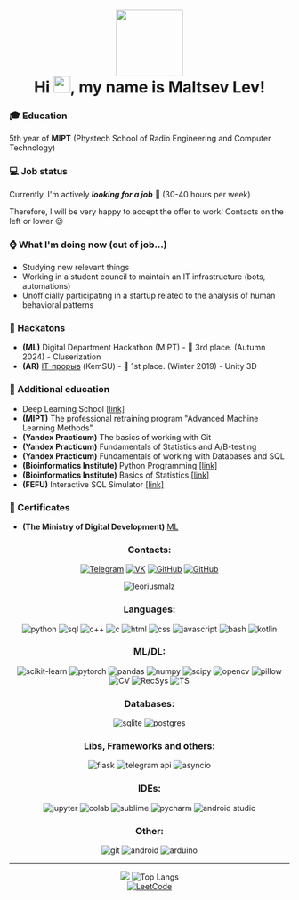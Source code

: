 <h1 align="center"><img src="https://media.giphy.com/media/v1.Y2lkPTc5MGI3NjExbXdtdXk1emx2bHdhOGlyd3YxaW1udDY5cWpsbzNrZG4xaWhhcmZ1eiZlcD12MV9zdGlja2Vyc19zZWFyY2gmY3Q9cw/xUA7aW0NsZaWrxkEIE/giphy.gif" width="120px"/><br>
Hi <img src="https://media.giphy.com/media/hvRJCLFzcasrR4ia7z/giphy.gif" width="30px"/>, my name is Maltsev Lev!</h1>

<h3>🎓 Education</h3>
<p align="left">5th year of <b>MIPT</b> (Phystech School of Radio Engineering and Computer Technology)</p>

<h3>💻 Job status</h3>
<p align="left">Currently, I'm actively <b><i>looking for a job</i></b> 🔎 (30-40 hours per week)</p>
<p align="left">Therefore, I will be very happy to accept the offer to work! Contacts on the left or lower 😉</p>

<h3>⌚ What I'm doing now (out of job...)</h3>
<ul>
  <li>Studying new relevant things</li>
  <li>Working in a student council to maintain an IT infrastructure (bots, automations)</li>
  <li>Unofficially participating in a startup related to the analysis of human behavioral patterns</li>
</ul>

<h3>🏅 Hackatons</h3>
<ul>
  <li><b>(ML)</b> Digital Department Hackathon (MIPT) - 🥉 3rd place. (Autumn 2024) - Cluserization</li>
  <li><b>(AR)</b> <a href="https://vk.com/wall-126671983_1009">IT-прорыв</a> (KemSU) - 🥇 1st place. (Winter 2019) - Unity 3D</li>
</ul>

<h3>🧠 Additional education</h3>
<ul>
  <li>Deep Learning School <a href="https://github.com/LeoriusMalz/LeoriusMalz/tree/main/courses/dls.pdf">[link]</a></li>
  <li><b>(MIPT)</b> The professional retraining program "Advanced Machine Learning Methods"</li>
  <li><b>(Yandex Practicum)</b> The basics of working with Git</li>
  <li><b>(Yandex Practicum)</b> Fundamentals of Statistics and A/B-testing</li>
  <li><b>(Yandex Practicum)</b> Fundamentals of working with Databases and SQL</li>
  <li><b>(Bioinformatics Institute)</b> Python Programming <a href="https://github.com/LeoriusMalz/LeoriusMalz/tree/main/courses/bioinf-python.pdf">[link]</a></li>
  <li><b>(Bioinformatics Institute)</b> Basics of Statistics <a href="https://github.com/LeoriusMalz/LeoriusMalz/tree/main/courses/bioinf-statistics.pdf">[link]</a></li>
  <li><b>(FEFU)</b> Interactive SQL Simulator <a href="https://github.com/LeoriusMalz/LeoriusMalz/tree/main/courses/fefu-sql.pdf">[link]</a></li>
</ul>

<h3>📜 Certificates</h3>
<ul>
  <li><b>(The Ministry of Digital Development)</b> <a href="https://github.com/LeoriusMalz/LeoriusMalz/tree/main/certificates/ml-mincyifra.pdf">ML</a></li>
</ul>


<h3 align="center">Contacts:</h3>
<div align="center">
  <a href="http://t.me/leoriusmalz"><img src="https://img.shields.io/badge/Telegram-blue?logo=telegram&logoColor=white&style=for-the-badge" alt="Telegram"></a>
  <a href="http://vk.com/leoriusmalz"><img src="https://img.shields.io/badge/VK-003f5c?logo=vk&logoColor=white&style=for-the-badge" alt="VK"></a>
  <a href="https://github.com/LeoriusMalz"><img src="https://img.shields.io/badge/GitHub-100809?logo=github&logoColor=white&style=for-the-badge" alt="GitHub"></a>
  <a href="mailto:leorius.malz@gmail.com"><img src="https://img.shields.io/badge/gmail-red?logo=gmail&logoColor=white&style=for-the-badge" alt="GitHub"></a>
  <p align="center"> <img src="https://komarev.com/ghpvc/?username=leoriusmalz&label=Profile%20views&color=b40e0e&style=flat-square" alt="leoriusmalz" /> </p>
</div>

<h3 align="center">Languages:</h3>
<div align="center">
  <img src="https://img.shields.io/badge/Python-3670a0?logo=python&logoColor=yellow&style=for-the-badge" alt="python">
  <img src="https://img.shields.io/badge/SQL-dcb414?logo=mysql&style=for-the-badge" alt="sql">
  <img src="https://img.shields.io/badge/C++-047ccc?logo=cplusplus&style=for-the-badge" alt="c++">
  <img src="https://img.shields.io/badge/C-045c9c?logo=c&logoColor=white&style=for-the-badge" alt="c">
  <img src="https://img.shields.io/badge/HTML-ffffff?logo=html5&style=for-the-badge" alt="html">
  <img src="https://img.shields.io/badge/CSS-ffffff?logo=css&logoColor=blue&style=for-the-badge" alt="css">
  <img src="https://img.shields.io/badge/JS-yellow?logo=javascript&logoColor=ffffff&style=for-the-badge" alt="javascript">
  <img src="https://img.shields.io/badge/Bash-000000?logo=gnu-bash&logoColor=ffffff&style=for-the-badge" alt="bash">
  <img src="https://img.shields.io/badge/Kotlin-86adb3?logo=kotlin&logoColor=6a75df&style=for-the-badge" alt="kotlin">
</div>

<h3 align="center">ML/DL:</h3>
<div align="center">
  <img src="https://img.shields.io/badge/SK--Learn-349ccc?logo=scikit-learn&logoColor=fc9c3c&style=for-the-badge" alt="scikit-learn">
  <img src="https://img.shields.io/badge/pytorch-ffffff?logo=pytorch&logoColor=ec4c2c&style=for-the-badge" alt="pytorch">
  <img src="https://img.shields.io/badge/Pandas-140c54?logo=Pandas&logoColor=ffffff&style=for-the-badge" alt="pandas">
  <img src="https://img.shields.io/badge/numpy-ffffff?logo=numpy&logoColor=4cacd4&style=for-the-badge" alt="numpy">
  <img src="https://img.shields.io/badge/Scipy-2868b4?logo=Scipy&logoColor=5484cc&style=for-the-badge" alt="scipy">
  <img src="https://img.shields.io/badge/OpenCV-44cc14?logo=opencv&logoColor=ffffff&style=for-the-badge" alt="opencv">
  <img src="https://img.shields.io/badge/Pillow-yellow?logo=pillow&logoColor=yellow&style=for-the-badge" alt="pillow">
</div>
<div align="center">
  <img src="https://img.shields.io/badge/Computer Vision-purple?logo=0&logoColor=yellow&style=for-the-badge" alt="CV">
  <img src="https://img.shields.io/badge/Recommendation Systems-gold?logo=0&logoColor=yellow&style=for-the-badge" alt="RecSys">
  <img src="https://img.shields.io/badge/Time Series-lightblue?logo=0&logoColor=yellow&style=for-the-badge" alt="TS">
</div>

<h3 align="center">Databases:</h3>
<div align="center">
  <img src="https://img.shields.io/badge/SQLite-ffffff?logo=sqlite&logoColor=043c54&style=for-the-badge" alt="sqlite">
  <img src="https://img.shields.io/badge/Postgres-043c54?logo=postgresql&logoColor=ffffff&style=for-the-badge" alt="postgres">
</div>

<h3 align="center">Libs, Frameworks and others:</h3>
<div align="center">
  <img src="https://img.shields.io/badge/Flask-black?logo=flask&logoColor=ffffff&style=for-the-badge" alt="flask">
  <img src="https://img.shields.io/badge/Tg API-blue?logo=telegram&logoColor=white&style=for-the-badge" alt="telegram api">
  <img src="https://img.shields.io/badge/Asyncio-darkblue?logo=async&logoColor=yellow&style=for-the-badge" alt="asyncio">
</div>

<h3 align="center">IDEs:</h3>
<div align="center">
  <img src="https://img.shields.io/badge/Jupyter-orange?logo=jupyter&logoColor=orange&labelColor=ffffff&style=for-the-badge" alt="jupyter">
  <img src="https://img.shields.io/badge/Colab-7e3e06?logo=googlecolab&logoColor=ec740c&labelColor=ffffff&style=for-the-badge" alt="colab">
  <img src="https://img.shields.io/badge/sublime text-545454?logo=sublimetext&logoColor=f37a36&style=for-the-badge" alt="sublime">
  <img src="https://img.shields.io/badge/pycharm-000000?logo=pycharm&&logoColor=black&labelColor=green&style=for-the-badge" alt="pycharm">
  <img src="https://img.shields.io/badge/Android Studio-8cbc54?logo=androidstudio&logoColor=8cbc54&labelColor=ffffff&style=for-the-badge" alt="android studio">
</div>

<h3 align="center">Other:</h3>
<div align="center">
  <img src="https://img.shields.io/badge/git-%23F05033.svg?style=for-the-badge&logo=git&logoColor=white" alt="git">
  <img src="https://img.shields.io/badge/Android-ffffff?logo=android&logoColor=3ddc84&style=for-the-badge" alt="android">
  <img src="https://img.shields.io/badge/-Arduino-00979D?style=for-the-badge&logo=Arduino&logoColor=white" alt="arduino">
</div>

<hr>

<div align="center" display="inline-block">
  <picture>
    <source
      srcset="https://github-readme-stats.vercel.app/api?username=leoriusmalz&show_icons=true&icon_color=ffffff&theme=dark"
      media="(prefers-color-scheme: dark)"
    >
    <source
      srcset="https://github-readme-stats.vercel.app/api?username=leoriusmalz&show_icons=true"
      media="(prefers-color-scheme: light), (prefers-color-scheme: no-preference)"
    >
    <img src="https://github-readme-stats.vercel.app/api?username=leoriusmalz&show_icons=true">
  </picture>

  <picture>
    <img src="https://github-readme-stats.vercel.app/api/top-langs/?username=leoriusmalz&amp&layout=donut&theme=dark&card_width=200&hide_title=true" alt="Top Langs">
  </picture>
</div>

<div align="center">
  <a href="https://leetcode.com/u/leorius_malz/">
    <img src="https://leetcard.jacoblin.cool/Leorius_Malz?theme=dark&extension=activity" alt="LeetCode">
  </a>
</div>


<!--
**LeoriusMalz/LeoriusMalz** is a ✨ _special_ ✨ repository because its `README.md` (this file) appears on your GitHub profile.

Here are some ideas to get you started:

- 🔭 I’m currently working on ...
- 🌱 I’m currently learning ...
- 👯 I’m looking to collaborate on ...
- 🤔 I’m looking for help with ...
- 💬 Ask me about ...
- 📫 How to reach me: ...
- 😄 Pronouns: ...
- ⚡ Fun fact: ...
-->
